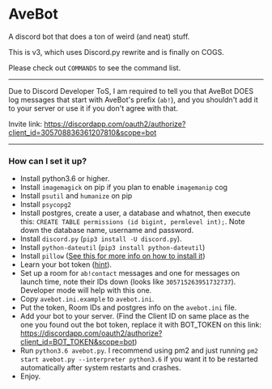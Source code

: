 # AveBot

A discord bot that does a ton of weird (and neat) stuff.

This is v3, which uses Discord.py rewrite and is finally on COGS.

Please check out `COMMANDS` to see the command list.


---

Due to Discord Developer ToS, I am required to tell you that AveBot DOES log messages that start with AveBot's prefix (`ab!`), and you shouldn't add it to your server or use it if you don't agree with that.

Invite link: https://discordapp.com/oauth2/authorize?client_id=305708836361207810&scope=bot

---

### How can I set it up?
- Install python3.6 or higher.
- Install `imagemagick` on pip if you plan to enable `imagemanip` cog
- Install `psutil` and `humanize` on pip
- Install `psycopg2` 
- Install postgres, create a user, a database and whatnot, then execute this: `CREATE TABLE permissions (id bigint, permlevel int);`. Note down the database name, username and password.
- Install `discord.py` (`pip3 install -U discord.py`).
- Install `python-dateutil` (`pip3 install python-dateutil`)
- Install `pillow` ([See this for more info on how to install it](https://askubuntu.com/a/427359/511534))
- Learn your bot token ([hint](https://discordapp.com/developers/applications/me)).
- Set up a room for `ab!contact` messages and one for messages on launch time, note their IDs down (looks like `305715263951732737`). Developer mode will help with this one.
- Copy `avebot.ini.example` to `avebot.ini`.
- Put the token, Room IDs and postgres info on the `avebot.ini` file.
- Add your bot to your server. (Find the Client ID on same place as the one you found out the bot token, replace it with BOT_TOKEN on this link: https://discordapp.com/oauth2/authorize?client_id=BOT_TOKEN&scope=bot)
- Run `python3.6 avebot.py`. I recommend using pm2 and just running `pm2 start avebot.py --interpreter python3.6` if you want it to be restarted automatically after system restarts and crashes.
- Enjoy.
